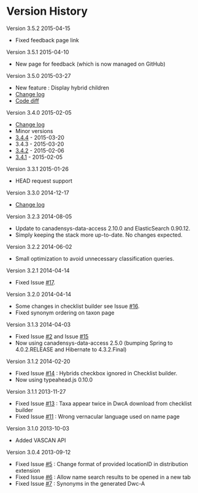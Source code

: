 Version History
===============

Version 3.5.2 2015-04-15
* Fixed feedback page link

Version 3.5.1 2015-04-10
* New page for feedback (which is now managed on GitHub)

Version 3.5.0 2015-03-27
* New feature : Display hybrid children
* [Change log](https://github.com/Canadensys/vascan/milestones/3.5.0)
* [Code diff](https://github.com/Canadensys/vascan/compare/3.4.4...3.5.0)

Version 3.4.0 2015-02-05
* [Change log](https://github.com/Canadensys/vascan/milestones/3.4)
* Minor versions
 * [3.4.4](https://github.com/Canadensys/vascan/milestones/3.4.4) - 2015-03-20
 * 3.4.3 - 2015-03-20
 * [3.4.2](https://github.com/Canadensys/vascan/milestones/3.4.2) - 2015-02-06
 * [3.4.1](https://github.com/Canadensys/vascan/milestones/3.4.1) - 2015-02-05
 
Version 3.3.1 2015-01-26
* HEAD request support

Version 3.3.0 2014-12-17
* [Change log](https://github.com/Canadensys/vascan/milestones/3.3)

Version 3.2.3 2014-08-05
* Update to canadensys-data-access 2.10.0 and ElasticSearch 0.90.12.
* Simply keeping the stack more up-to-date. No changes expected.

Version 3.2.2 2014-06-02
* Small optimization to avoid unnecessary classification queries.

Version 3.2.1 2014-04-14
* Fixed Issue [#17](https://github.com/Canadensys/vascan/issues/17).

Version 3.2.0 2014-04-14
* Some changes in checklist builder see Issue [#16](https://github.com/Canadensys/vascan/issues/16).
* Fixed synonym ordering on taxon page

Version 3.1.3 2014-04-03
* Fixed Issue [#2](https://github.com/Canadensys/vascan/issues/2) and Issue [#15](https://github.com/Canadensys/vascan/issues/15)
* Now using canadensys-data-access 2.5.0 (bumping Spring to 4.0.2.RELEASE and Hibernate to 4.3.2.Final)

Version 3.1.2 2014-02-20
* Fixed Issue [#14](https://github.com/Canadensys/vascan/issues/14) : Hybrids checkbox ignored in Checklist builder.
* Now using typeahead.js 0.10.0

Version 3.1.1 2013-11-27
* Fixed Issue [#13](https://github.com/Canadensys/vascan/issues/13) : 
Taxa appear twice in DwcA download from checklist builder
* Fixed Issue [#11](https://github.com/Canadensys/vascan/issues/11) : Wrong vernacular language used on name page

Version 3.1.0 2013-10-03
* Added VASCAN API

Version 3.0.4 2013-09-12
* Fixed Issue [#5](https://github.com/Canadensys/vascan/issues/5) : Change format of provided locationID in distribution extension
* Fixed Issue [#6](https://github.com/Canadensys/vascan/issues/6) : Allow name search results to be opened in a new tab
* Fixed Issue [#7](https://github.com/Canadensys/vascan/issues/7) : Synonyms in the generated Dwc-A 
